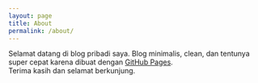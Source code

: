 ```yaml
---
layout: page
title: About
permalink: /about/
---
```


Selamat datang di blog pribadi saya. Blog minimalis, clean, dan tentunya super cepat karena dibuat dengan <a href="https://pages.github.com/">GitHub Pages</a>. <br>
Terima kasih dan selamat berkunjung. 

